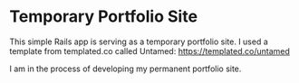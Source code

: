 # Temporary Portfolio Site

This simple Rails app is serving as a temporary portfolio site. I used a template from templated.co called Untamed: https://templated.co/untamed

I am in the process of developing my permanent portfolio site.
